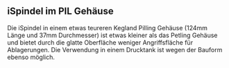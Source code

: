 ## iSpindel im PIL Gehäuse

Die iSpindel in einem etwas teureren Kegland Pilling Gehäuse (124mm Länge und 37mm Durchmesser) ist etwas kleiner als das Petling Gehäuse und bietet durch die glatte Oberfläche weniger Angriffsfläche für Ablagerungen.
Die Verwendung in einem Drucktank ist wegen der Bauform ebenso möglich.


